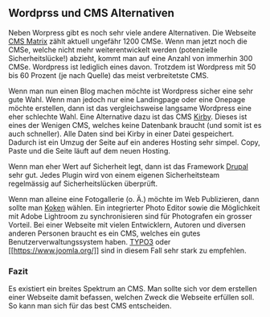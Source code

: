 ## Wordprss und CMS Alternativen
Neben Worpress gibt es noch sehr viele andere Alternativen. Die Webseite [CMS Matrix](http://cmsmatrix.org/) zählt aktuell ungefähr 1200 CMSe. Wenn man jetzt noch die CMSe, welche nicht mehr weiterentwickelt werden (potenzielle Sicherheitslücke!) abzieht, kommt man auf eine Anzahl von immerhin 300 CMSe. Wordpress ist lediglich eines davon. Trotzdem ist Wordpress mit 50 bis 60 Prozent (je nach Quelle) das meist verbreitetste CMS.


Wenn man nun einen Blog machen möchte ist Wordpress sicher eine sehr gute Wahl. Wenn man jedoch nur eine Landingpage oder eine Onepage möchte erstellen, dann ist das vergleichsweise langsame Wordpress eine eher schlechte Wahl. Eine Alternative dazu ist das CMS [Kirby](https://getkirby.com/). Dieses ist eines der Wenigen CMS, welches keine Datenbank braucht (und somit ist es auch schneller). Alle Daten sind bei Kirby in einer Datei gespeichert. Dadurch ist ein Umzug der Seite auf ein anderes Hosting sehr simpel. Copy, Paste und die Seite läuft auf dem neuen Hosting.


Wenn man eher Wert auf Sicherheit legt, dann ist das Framework [Drupal](https://www.drupal.org/) sehr gut. Jedes Plugin wird von einem eigenen Sicherheitsteam regelmässig auf Sicherheitslücken überprüft.


Wenn man alleine eine Fotogallerie (o. Ä.) möchte im Web Publizieren, dann sollte man [Koken](http://koken.me/) wählen. Ein integrierter Photo Editor sowie die Möglichkeit mit Adobe Lightroom zu synchronisieren sind für Photografen ein grosser Vorteil.
Bei einer Webseite mit vielen Entwicklern, Autoren und diversen anderen Personen braucht es ein CMS, welches ein gutes Benutzerverwaltungssystem haben. [TYPO3](https://typo3.org/) oder [[https://www.joomla.org/]] sind in diesem Fall sehr stark zu empfehlen.





### Fazit
Es existiert ein breites Spektrum an CMS. Man sollte sich vor dem erstellen einer Webseite damit befassen, welchen Zweck die Webseite erfüllen soll. So kann man sich für das best CMS entscheiden.